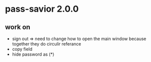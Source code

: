 # pass-savior 2.0.0
## work on
- sign out => need to change how to open the main window because together they do circulir referance 
- copy field 
- hide password as (*)